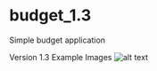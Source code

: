 # budget_1.3
Simple budget application


Version 1.3 Example Images
![alt text](/Budget%20Project%20Notes/budget_1.3%-%Example%photo.jpg)
